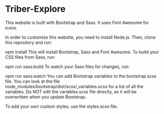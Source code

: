# Triber-Explore
This website is built with Bootstrap and Sass. It uses Font Awesome for icons.

In order to customize this website, you need to install Node.js. Then, clone this repository and run:

npm install
This will install Bootstrap, Sass and Font Awesome. To build your CSS files from Sass, run:

npm run sass:build
To watch your Sass files for changes, run:

npm run sass:watch
You can add Bootstrap variables to the bootstrap.scss file. You can look at the file node_modules/bootstrap/dist/scss/_variables.scss for a list of all the variables. Do NOT edit the variables.scss file directly, as it will be overwritten when you update Bootstrap.

To add your own custom styles, use the styles.scss file.
